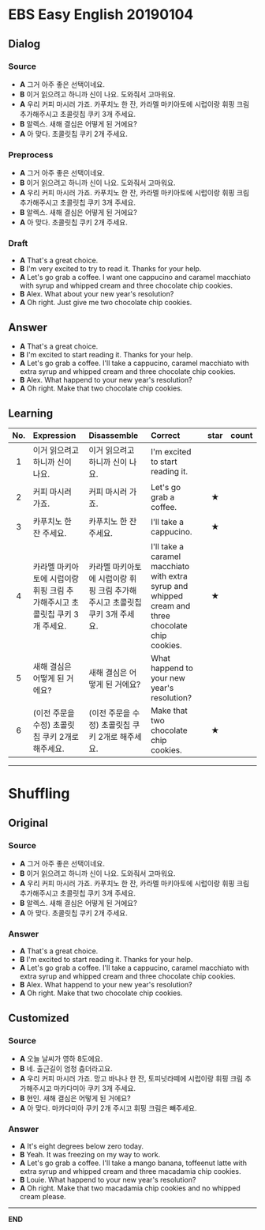 # EBS Easy English 20190104

## Dialog

### Source

* **A** 그거 아주 좋은 선택이네요.
* **B** 이거 읽으려고 하니까 신이 나요. 도와줘서 고마워요.
* **A** 우리 커피 마시러 가죠. 카푸치노 한 잔, 카라멜 마키아토에 시럽이랑 휘핑 크림 추가해주시고 초콜릿칩 쿠키 3개 주세요.
* **B** 알렉스. 새해 결심은 어떻게 된 거에요?
* **A** 아 맞다. 초콜릿칩 쿠키 2개 주세요.

### Preprocess

* **A** 그거 아주 좋은 선택이네요.
* **B** 이거 읽으려고 하니까 신이 나요. 도와줘서 고마워요.
* **A** 우리 커피 마시러 가죠. 카푸치노 한 잔, 카라멜 마키아토에 시럽이랑 휘핑 크림 추가해주시고 초콜릿칩 쿠키 3개 주세요.
* **B** 알렉스. 새해 결심은 어떻게 된 거에요?
* **A** 아 맞다. 초콜릿칩 쿠키 2개 주세요.

### Draft

* **A** That's a great choice.
* **B** I'm very excited to try to read it. Thanks for your help.
* **A** Let's go grab a coffee. I want one cappucino and caramel macchiato with syrup and whipped cream and three chocolate chip cookies.
* **B** Alex. What about your new year's resolution?
* **A** Oh right. Just give me two chocolate chip cookies.

## Answer

* **A** That's a great choice.
* **B** I'm excited to start reading it. Thanks for your help.
* **A** Let's go grab a coffee. I'll take a cappucino, caramel macchiato with extra syrup and whipped cream and three chocolate chip cookies.
* **B** Alex. What happend to your new year's resolution?
* **A** Oh right. Make that two chocolate chip cookies.

## Learning

| No. | Expression | Disassemble | Correct | star | count |
| :---: | :--- | :--- | :--- | :---: | :---: |
| 1 | 이거 읽으려고 하니까 신이 나요. | 이거 읽으려고 하니까 신이 나요. | I'm excited to start reading it. | |
| 2 | 커피 마시러 가죠. | 커피 마시러 가죠. | Let's go grab a coffee. | ★ |
| 3 | 카푸치노 한 잔 주세요. | 카푸치노 한 잔 주세요. | I'll take a cappucino. | ★ |
| 4 | 카라멜 마키아토에 시럽이랑 휘핑 크림 추가해주시고 초콜릿칩 쿠키 3개 주세요. | 카라멜 마키아토에 시럽이랑 휘핑 크림 추가해주시고 초콜릿칩 쿠키 3개 주세요. | I'll take a caramel macchiato with extra syrup and whipped cream and three chocolate chip cookies. | ★ |
| 5 | 새해 결심은 어떻게 된 거에요? | 새해 결심은 어떻게 된 거에요? | What happend to your new year's resolution? | |
| 6 | (이전 주문을 수정) 초콜릿칩 쿠키 2개로 해주세요. | (이전 주문을 수정) 초콜릿칩 쿠키 2개로 해주세요. | Make that two chocolate chip cookies. | ★ |

---

# Shuffling

## Original

### Source

* **A** 그거 아주 좋은 선택이네요.
* **B** 이거 읽으려고 하니까 신이 나요. 도와줘서 고마워요.
* **A** 우리 커피 마시러 가죠. 카푸치노 한 잔, 카라멜 마키아토에 시럽이랑 휘핑 크림 추가해주시고 초콜릿칩 쿠키 3개 주세요.
* **B** 알렉스. 새해 결심은 어떻게 된 거에요?
* **A** 아 맞다. 초콜릿칩 쿠키 2개 주세요.

### Answer

* **A** That's a great choice.
* **B** I'm excited to start reading it. Thanks for your help.
* **A** Let's go grab a coffee. I'll take a cappucino, caramel macchiato with extra syrup and whipped cream and three chocolate chip cookies.
* **B** Alex. What happend to your new year's resolution?
* **A** Oh right. Make that two chocolate chip cookies.

## Customized

### Source

* **A** 오늘 날씨가 영하 8도에요.
* **B** 네. 출근길이 엄청 춥더라고요.
* **A** 우리 커피 마시러 가죠. 망고 바나나 한 잔, 토피넛라떼에 시럽이랑 휘핑 크림 추가해주시고 마카다미아 쿠키 3개 주세요.
* **B** 현인. 새해 결심은 어떻게 된 거에요?
* **A** 아 맞다. 마카다미아 쿠키 2개 주시고 휘핑 크림은 빼주세요.

### Answer

* **A** It's eight degrees below zero today.
* **B** Yeah. It was freezing on my way to work.
* **A** Let's go grab a coffee. I'll take a mango banana, toffeenut latte with extra syrup and whipped cream and three macadamia chip cookies.
* **B** Louie. What happend to your new year's resolution?
* **A** Oh right. Make that two macadamia chip cookies and no whipped cream please.

---

**END**
